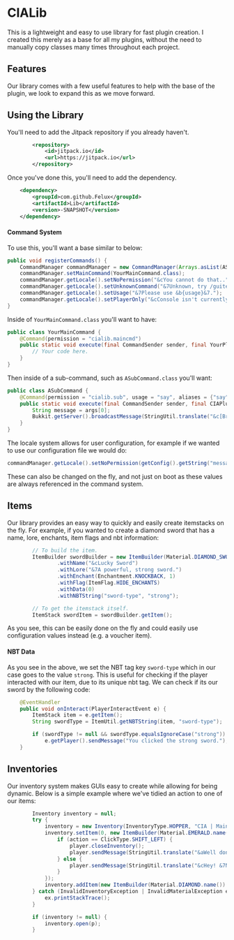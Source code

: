 # CIALib
This is a lightweight and easy to use library for fast plugin creation. I created this merely as a base for all my plugins, without the need to manually copy classes many times throughout each project.

## Features
Our library comes with a few useful features to help with the base of the plugin, we look to expand this as we move forward.

## Using the Library
You'll need to add the Jitpack repository if you already haven't.
```xml
		<repository>
		    <id>jitpack.io</id>
		    <url>https://jitpack.io</url>
		</repository>
```

Once you've done this, you'll need to add the dependency.
```xml
	<dependency>
	    <groupId>com.github.Felux</groupId>
	    <artifactId>Lib</artifactId>
	    <version>-SNAPSHOT</version>
	</dependency>
```
#### Command System
To use this, you'll want a base similar to below:
```java
public void registerCommands() {
    CommandManager commandManager = new CommandManager(Arrays.asList(ASubCommand.class), "maincommand", this);
    commandManager.setMainCommand(YourMainCommand.class);
    commandManager.getLocale().setNoPermission("&cYou cannot do that..");
    commandManager.getLocale().setUnknownCommand("&7Unknown, try /guitest help.");
    commandManager.getLocale().setUsage("&7Please use &b{usage}&7.");
    commandManager.getLocale().setPlayerOnly("&cConsole isn't currently supported.");
}
```

Inside of `YourMainCommand.class` you'll want to have:
```java
public class YourMainCommand {
    @Command(permission = "cialib.maincmd")
    public static void execute(final CommandSender sender, final YourPlugin plugin, final String[] args) {
        // Your code here.
    }
}
```

Then inside of a sub-command, such as `ASubCommand.class` you'll want:
```java
public class ASubCommand {
    @Command(permission = "cialib.sub", usage = "say", aliases = {"say"}, requiredArgs = 1)
    public static void execute(final CommandSender sender, final CIAPlugin plugin, final String[] args) {
        String message = args[0];
        Bukkit.getServer().broadcastMessage(StringUtil.translate("&c[Broadcast] &7" + message));
    }
}
```

The locale system allows for user configuration, for example if we wanted to use our configuration file we would do:
```java
commandManager.getLocale().setNoPermission(getConfig().getString("messages.permission", "&cNo permission to do that."));
```

These can also be changed on the fly, and not just on boot as these values are always referenced in the command system.

## Items
Our library provides an easy way to quickly and easily create itemstacks on the fly. For example, if you wanted to create a diamond sword that has a name, lore, enchants, item flags and nbt information:
```java
        // To build the item.
        ItemBuilder swordBuilder = new ItemBuilder(Material.DIAMOND_SWORD)
                .withName("&cLucky Sword")
                .withLore("&7A powerful, strong sword.")
                .withEnchant(Enchantment.KNOCKBACK, 1)
                .withFlag(ItemFlag.HIDE_ENCHANTS)
                .withData(0)
                .withNBTString("sword-type", "strong");

        // To get the itemstack itself.
        ItemStack swordItem = swordBuilder.getItem();
```

As you see, this can be easily done on the fly and could easily use configuration values instead (e.g. a voucher item).

#### NBT Data
As you see in the above, we set the NBT tag key `sword-type` which in our case goes to the value `strong`. This is useful for checking if the player interacted with our item, due to its unique nbt tag. We can check if its our sword by the following code:
```java
    @EventHandler
    public void onInteract(PlayerInteractEvent e) {
        ItemStack item = e.getItem();
        String swordType = ItemUtil.getNBTString(item, "sword-type");

        if (swordType != null && swordType.equalsIgnoreCase("strong"))
            e.getPlayer().sendMessage("You clicked the strong sword.");
    }
```

## Inventories
Our inventory system makes GUIs easy to create while allowing for being dynamic. Below is a simple example where we've tidied an action to one of our items:
```java
        Inventory inventory = null;
        try {
            inventory = new Inventory(InventoryType.HOPPER, "CIA | Main Panel", JavaPlugin.getPlugin(CIALibPlugin.class));
            inventory.setItem(0, new ItemBuilder(Material.EMERALD.name()).withName("&a&lSome Button").withLore("&7I can only be shift clicked..", "&7Try me!").getItem(), (player, action) -> {
                if (action == ClickType.SHIFT_LEFT) {
                    player.closeInventory();
                    player.sendMessage(StringUtil.translate("&aWell done! &7You did it :)"));
                } else {
                    player.sendMessage(StringUtil.translate("&cHey! &7Nice try attempting to &c" + action.name() + " &7this item.."));
                }
            });
            inventory.addItem(new ItemBuilder(Material.DIAMOND.name()).getItem(), (player, action) -> player.sendMessage("Hi, you interacted with me using " + action.name() + "."));
        } catch (InvalidInventoryException | InvalidMaterialException ex) {
            ex.printStackTrace();
        }

        if (inventory != null) {
            inventory.open(p);
        }
```
